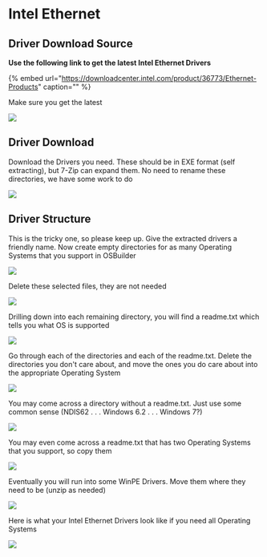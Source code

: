 # Intel Ethernet

## Driver Download Source

**Use the following link to get the latest Intel Ethernet Drivers**

{% embed url="https://downloadcenter.intel.com/product/36773/Ethernet-Products" caption="" %}

Make sure you get the latest

![](../../../../../.gitbook/assets/image%20%283%29.png)

## Driver Download

Download the Drivers you need. These should be in EXE format \(self extracting\), but 7-Zip can expand them. No need to rename these directories, we have some work to do

![](../../../../../.gitbook/assets/image%20%284%29.png)

## Driver Structure

This is the tricky one, so please keep up. Give the extracted drivers a friendly name. Now create empty directories for as many Operating Systems that you support in OSBuilder

![](../../../../../.gitbook/assets/image%20%2820%29.png)

Delete these selected files, they are not needed

![](../../../../../.gitbook/assets/image%20%2826%29.png)

Drilling down into each remaining directory, you will find a readme.txt which tells you what OS is supported

![](../../../../../.gitbook/assets/image%20%2828%29.png)

Go through each of the directories and each of the readme.txt. Delete the directories you don't care about, and move the ones you do care about into the appropriate Operating System

![](../../../../../.gitbook/assets/image%20%2818%29.png)

You may come across a directory without a readme.txt. Just use some common sense \(NDIS62 . . . Windows 6.2 . . . Windows 7?\)

![](../../../../../.gitbook/assets/image%20%286%29.png)

You may even come across a readme.txt that has two Operating Systems that you support, so copy them

![](../../../../../.gitbook/assets/image%20%2852%29.png)

Eventually you will run into some WinPE Drivers. Move them where they need to be \(unzip as needed\)

![](../../../../../.gitbook/assets/image%20%2844%29.png)

Here is what your Intel Ethernet Drivers look like if you need all Operating Systems

![](../../../../../.gitbook/assets/image%20%2815%29.png)

